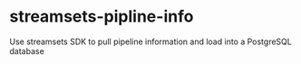 # streamsets-pipline-info
Use streamsets SDK to pull pipeline information and load into a PostgreSQL database
